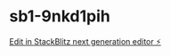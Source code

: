 # sb1-9nkd1pih

[Edit in StackBlitz next generation editor ⚡️](https://stackblitz.com/~/github.com/adn360mx/sb1-9nkd1pih)